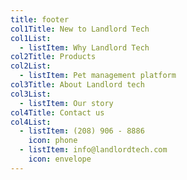 ```yaml
---
title: footer
col1Title: New to Landlord Tech
col1List:
  - listItem: Why Landlord Tech
col2Title: Products
col2List:
  - listItem: Pet management platform
col3Title: About Landlord tech
col3List:
  - listItem: Our story
col4Title: Contact us
col4List:
  - listItem: (208) 906 - 8886
    icon: phone
  - listItem: info@landlordtech.com
    icon: envelope
---
```

